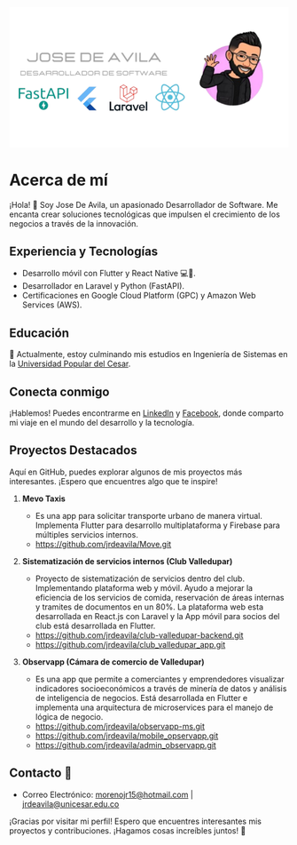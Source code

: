 <div id="imageContainer">
  <img id="darkImage" src="assets/banner.png" alt="Imagen para el tema oscuro">
</div>

# Acerca de mí

¡Hola! 👋 Soy Jose De Avila, un apasionado Desarrollador de Software. Me encanta crear soluciones tecnológicas que impulsen el crecimiento de los negocios a través de la innovación.

## Experiencia y Tecnologías

- Desarrollo móvil con Flutter y React Native 💻📱.
- Desarrollador en Laravel y Python (FastAPI).
- Certificaciones en Google Cloud Platform (GPC) y Amazon Web Services (AWS).

## Educación

📘 Actualmente, estoy culminando mis estudios en Ingeniería de Sistemas en la [Universidad Popular del Cesar](https://www.unicesar.edu.co).

## Conecta conmigo

¡Hablemos! Puedes encontrarme en [LinkedIn](https://www.linkedin.com/in/jose-ricardo-de-ávila-moreno) y [Facebook](https://www.facebook.com/jose.deavila15), donde comparto mi viaje en el mundo del desarrollo y la tecnología.

## Proyectos Destacados

Aquí en GitHub, puedes explorar algunos de mis proyectos más interesantes. ¡Espero que encuentres algo que te inspire!

1. **Mevo Taxis**

   - Es una app para solicitar transporte urbano de manera virtual. Implementa Flutter para desarrollo multiplataforma y Firebase para múltiples servicios internos.
   - https://github.com/jrdeavila/Move.git

2. **Sistematización de servicios internos (Club Valledupar)**

   - Proyecto de sistematización de servicios dentro del club. Implementando plataforma web y móvil. Ayudo a mejorar la eficiencia de los servicios de comida, reservación de áreas internas y tramites de documentos en un 80%. La plataforma web esta desarrollada en React.js con Laravel y la App móvil para socios del club está desarrollada en Flutter.
   - https://github.com/jrdeavila/club-valledupar-backend.git
   - https://github.com/jrdeavila/club_valledupar_app.git

3. **Observapp (Cámara de comercio de Valledupar)**
   - Es una app que permite a comerciantes y emprendedores visualizar indicadores socioeconómicos a través de minería de datos y análisis de inteligencia de negocios. Está desarrollada en Flutter e implementa una arquitectura de microservices para el manejo de lógica de negocio.
   - https://github.com/jrdeavila/observapp-ms.git
   - https://github.com/jrdeavila/mobile_opservapp.git
   - https://github.com/jrdeavila/admin_observapp.git

## Contacto 🔗

- Correo Electrónico: morenojr15@hotmail.com | jrdeavila@unicesar.edu.co

¡Gracias por visitar mi perfil! Espero que encuentres interesantes mis proyectos y contribuciones. ¡Hagamos cosas increíbles juntos! 🚀

